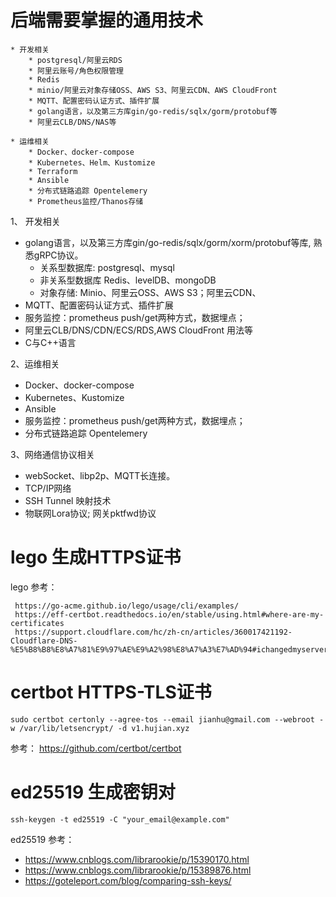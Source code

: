 # 后端需要掌握的通用技术
```
* 开发相关
    * postgresql/阿里云RDS
    * 阿里云账号/角色权限管理
    * Redis
    * minio/阿里云对象存储OSS、AWS S3、阿里云CDN、AWS CloudFront
    * MQTT、配置密码认证方式、插件扩展
    * golang语言，以及第三方库gin/go-redis/sqlx/gorm/protobuf等
    * 阿里云CLB/DNS/NAS等
  
* 运维相关
    * Docker、docker-compose
    * Kubernetes、Helm、Kustomize
    * Terraform 
    * Ansible 
    * 分布式链路追踪 Opentelemery
    * Prometheus监控/Thanos存储
```
1、	开发相关
* golang语言，以及第三方库gin/go-redis/sqlx/gorm/xorm/protobuf等库, 熟悉gRPC协议。
  * 关系型数据库: postgresql、mysql
  * 非关系型数据库 Redis、levelDB、mongoDB
  * 对象存储: Minio、阿里云OSS、AWS S3；阿里云CDN、
* MQTT、配置密码认证方式、插件扩展
* 服务监控：prometheus  push/get两种方式，数据埋点；
* 阿里云CLB/DNS/CDN/ECS/RDS,AWS CloudFront 用法等
* C与C++语言
  
2、运维相关
  * Docker、docker-compose
  * Kubernetes、Kustomize
  * Ansible
  * 服务监控：prometheus  push/get两种方式，数据埋点；  
  * 分布式链路追踪 Opentelemery  

3、网络通信协议相关
* webSocket、libp2p、MQTT长连接。
* TCP/IP网络
* SSH Tunnel 映射技术
* 物联网Lora协议; 网关pktfwd协议




# lego 生成HTTPS证书
lego 参考：
``` 
 https://go-acme.github.io/lego/usage/cli/examples/
 https://eff-certbot.readthedocs.io/en/stable/using.html#where-are-my-certificates
 https://support.cloudflare.com/hc/zh-cn/articles/360017421192-Cloudflare-DNS-%E5%B8%B8%E8%A7%81%E9%97%AE%E9%A2%98%E8%A7%A3%E7%AD%94#ichangedmyserveripaddress
```

#  certbot HTTPS-TLS证书 
```
sudo certbot certonly --agree-tos --email jianhu@gmail.com --webroot -w /var/lib/letsencrypt/ -d v1.hujian.xyz
```
参考：
 https://github.com/certbot/certbot

# ed25519  生成密钥对
``` ssh-keygen -t ed25519 -C "your_email@example.com" ```


ed25519 参考：
- https://www.cnblogs.com/librarookie/p/15390170.html
- https://www.cnblogs.com/librarookie/p/15389876.html
- https://goteleport.com/blog/comparing-ssh-keys/